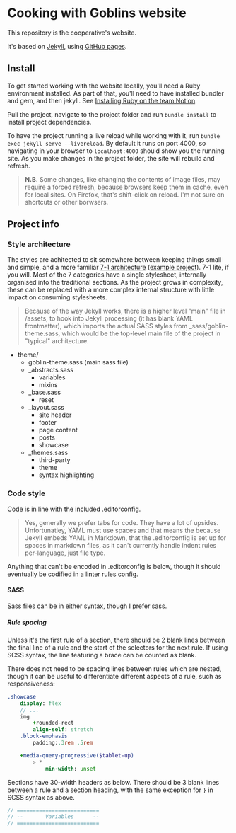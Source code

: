 # Cooking with Goblins website

This repository is the cooperative's website.

It's based on [Jekyll](https://jekyllrb.com/), using [GitHub pages](https://docs.github.com/en/pages/setting-up-a-github-pages-site-with-jekyll).

## Install

To get started working with the website locally, you'll need a Ruby environment installed. As part of that, you'll need to have installed bundler and gem, and then jekyll. See [Installing Ruby on the team Notion](https://www.notion.so/Installing-Ruby-for-Jekyll-development-2770d05b6bad80b79d00e6cca44977f0).

Pull the project, navigate to the project folder and run `bundle install` to install project dependencies.

To have the project running a live reload while working with it, run `bundle exec jekyll serve --livereload`. By default it runs on port 4000, so navigating in your browser to `localhost:4000` should show you the running site. As you make changes in the project folder, the site will rebuild and refresh.

> **N.B.** Some changes, like changing the contents of image files, may require a forced refresh, because browsers keep them in cache, even for local sites. On Firefox, that's shift-click on reload. I'm not sure on shortcuts or other borwsers.

## Project info

### Style architecture

The styles are achitected to sit somewhere between keeping things small and simple, and a more familiar [7-1 architecture](https://archisacademy.com/en/blogs/sass-7-1-pattern) ([example project](https://github.com/KhomsiAdam/SASS-Architecture)). 7-1 lite, if you will. Most of the 7 categories have a single stylesheet, internally organised into the traditional sections. As the project grows in complexity, these can be replaced with a more complex internal structure with little impact on consuming stylesheets.

> Because of the way Jekyll works, there is a higher level "main" file in /assets, to hook into Jekyll processing (it has blank YAML frontmatter), which imports the actual SASS styles from _sass/goblin-theme.sass, which would be the top-level main file of the project in "typical" architecture.

- theme/
  - goblin-theme.sass (main sass file)
  - _abstracts.sass
    - variables
    - mixins
  - _base.sass
    - reset
  - _layout.sass
    - site header
    - footer
    - page content
    - posts
    - showcase
  - _themes.sass
    - third-party
    - theme
    - syntax highlighting

### Code style
Code is in line with the included .editorconfig.

> Yes, generally we prefer tabs for code. They have a lot of upsides. Unfortunatley, YAML must use spaces and that means the because Jekyll embeds YAML in Markdown, that the .editorconfig is set up for spaces in markdown files, as it can't currently handle indent rules per-language, just file type.

Anything that can't be encoded in .editorconfig is below, though it should eventually be codified in a linter rules config.

#### SASS
Sass files can be in either syntax, though I prefer sass.

##### Rule spacing
Unless it's the first rule of a section, there should be 2 blank lines between the final line of a rule and the start of the selectors for the next rule. If using SCSS syntax, the line featuring a brace can be counted as blank.

There does not need to be spacing lines between rules which are nested, though it can be useful to differentiate different aspects of a rule, such as responsiveness:

```sass
.showcase
	display: flex
	// ...
	img
		+rounded-rect
		align-self: stretch
	.block-emphasis
		padding:.3rem .5rem

	+media-query-progressive($tablet-up)
		> *
			min-width: unset
```

Sections have 30-width headers as below. There should be 3 blank lines between a rule and a section heading, with the same exception for `}` in SCSS syntax as above.

```sass
// ==========================
// --       Variables      --
// ==========================
```
